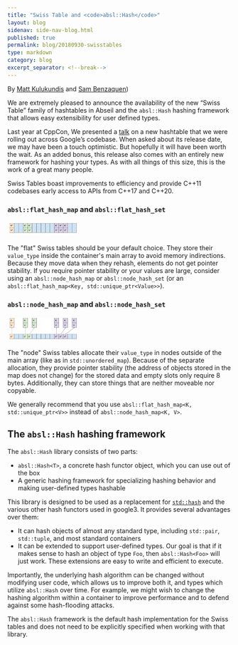 ```yaml
---
title: "Swiss Table and <code>absl::Hash</code>"
layout: blog
sidenav: side-nav-blog.html
published: true
permalink: blog/20180930-swisstables
type: markdown
category: blog
excerpt_separator: <!--break-->
---
```


By [Matt Kulukundis](mailto:kfm@google.com) and
[Sam Benzaquen](mailto:sbenza@google.com))

We are extremely pleased to announce the availability of the new “Swiss Table” 
family of hashtables in Abseil and the `absl::Hash` hashing framework that 
allows easy extensibility for user defined types.

Last year at CppCon, We presented a [talk][cppcon-talk] on a new hashtable that
we were rolling out across Google’s codebase. When asked about its release 
date, we may have been a touch optimistic. But hopefully it will have been 
worth the wait. As an added bonus, this release also comes with an entirely new 
framework for hashing your types. As with all things of this size, this is the 
work of a great many people.

<!--break-->

Swiss Tables boast improvements to efficiency and provide C++11 codebases early
access to APIs from C++17 and C++20.

### `absl::flat_hash_map` and `absl::flat_hash_set`

<img src="/img/flat_hash_map.svg" style="margin:5px;width:30%"
  alt="Flat Hash Map Memory Layout"/>

The "flat" Swiss tables should be your default choice. They store their 
`value_type` inside the container's main array to avoid memory indirections. 
Because they move data when they rehash, elements do not get pointer stability. 
If you require pointer stability or your values are large, consider using an
`absl::node_hash_map` or `absl::node_hash_set` (or an
`absl::flat_hash_map<Key, std::unique_ptr<Value>>`).

### `absl::node_hash_map` and `absl::node_hash_set`

<img src="/img/node_hash_map.svg" style="margin:5px;width:30%"
  alt="Node Hash Map Memory Layout"/>

The "node" Swiss tables allocate their `value_type` in nodes outside of the 
main array (like as in `std::unordered_map`). Because of the separate 
allocation, they provide pointer stability (the address of objects stored in 
the map does not change) for the stored data and empty slots only require 8 
bytes. Additionally, they can store things that are neither moveable nor 
copyable.

We generally recommend that you use
`absl::flat_hash_map<K, std::unique_ptr<V>>` instead of
`absl::node_hash_map<K, V>`.
	
## The `absl::Hash` hashing framework

The `absl::Hash` library consists of two parts:

*   `absl::Hash<T>`, a concrete hash functor object, which you can use out of 
	the box
*   A generic hashing framework for specializing hashing behavior and making user-defined types hashable

This library is designed to be used as a replacement for 
[`std::hash`][std-hash] and the various other hash functors used in google3. It 
provides several advantages over them:

*   It can hash objects of almost any standard type, including `std::pair`, 
    `std::tuple`, and most standard containers
*   It can be extended to support user-defined types. Our goal is that if it 
    makes sense to hash an object of type `Foo`, then `absl::Hash<Foo>` will 
	just work. These extensions are easy to write and efficient to execute.

Importantly, the underlying hash algorithm can be changed without modifying
user code, which allows us to improve both it, and types which utilize 
`absl::Hash` over time. For example, we might wish to change the hashing 
algorithm within a container to improve performance and to defend against some
hash-flooding attacks.

The `absl::Hash` framework is the default hash implementation for the Swiss 
tables and does not need to be explicitly specified when working with that 
library.


[cppcon-talk]: https://www.youtube.com/watch?v=ncHmEUmJZf4&t=3s
[std-hash]: https://en.cppreference.com/w/cpp/utility/hash